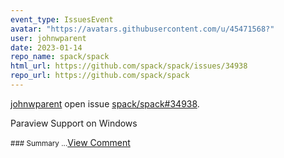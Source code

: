 ```yaml
---
event_type: IssuesEvent
avatar: "https://avatars.githubusercontent.com/u/45471568?"
user: johnwparent
date: 2023-01-14
repo_name: spack/spack
html_url: https://github.com/spack/spack/issues/34938
repo_url: https://github.com/spack/spack
---
```


<a href='https://github.com/johnwparent' target='_blank'>johnwparent</a> open issue <a href='https://github.com/spack/spack/issues/34938' target='_blank'>spack/spack#34938</a>.

<p>Paraview Support on Windows</p><small>### Summary...</small><a href='https://github.com/spack/spack/issues/34938' target='_blank'>View Comment</a>